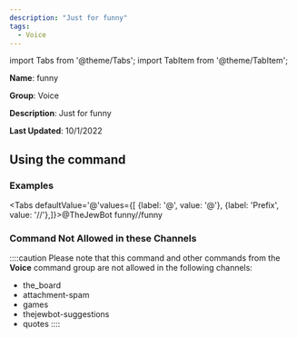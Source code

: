 ```yaml
---
description: "Just for funny"
tags:
  - Voice
---
```

import Tabs from '@theme/Tabs';
import TabItem from '@theme/TabItem';

**Name**: funny

**Group**: Voice

**Description**: Just for funny

**Last Updated**: 10/1/2022

## Using the command

### Examples
<Tabs defaultValue='@'values={[ {label: '@', value: '@'}, {label: 'Prefix', value: '//'},]}><TabItem value='@'>@TheJewBot funny</TabItem><TabItem value='//'>//funny</TabItem></Tabs>

### Command Not Allowed in these Channels
::::caution Please note that this command and other commands from the **Voice** command group are not allowed in the following channels:
- the_board
- attachment-spam
- games
- thejewbot-suggestions
- quotes
::::